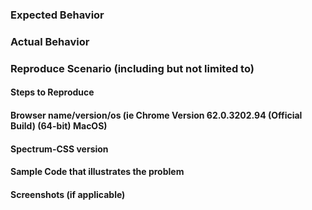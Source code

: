 ### Expected Behavior

### Actual Behavior

### Reproduce Scenario (including but not limited to)

#### Steps to Reproduce

#### Browser name/version/os (ie Chrome Version 62.0.3202.94 (Official Build) (64-bit) MacOS)

#### Spectrum-CSS version

#### Sample Code that illustrates the problem

#### Screenshots (if applicable)
